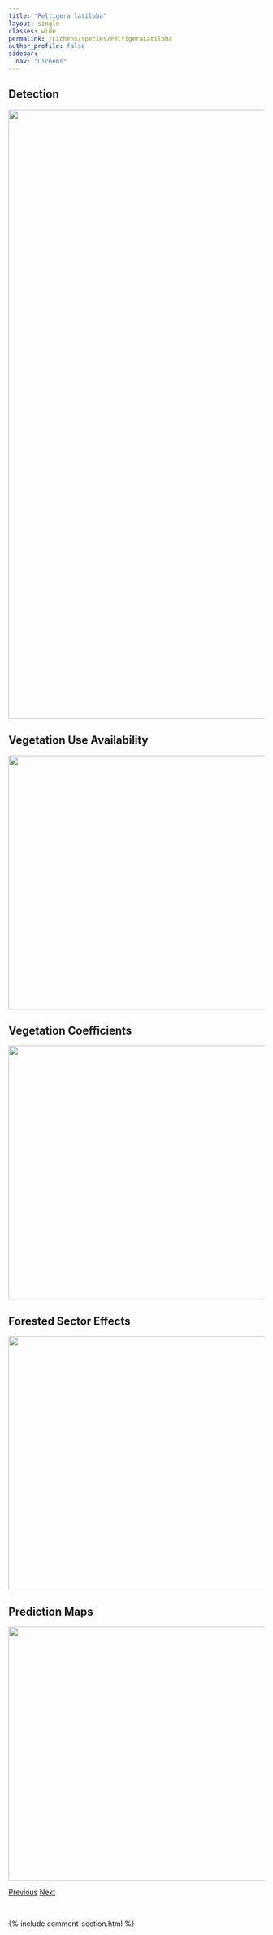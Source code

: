 ```yaml
---
title: "Peltigera latiloba"
layout: single
classes: wide
permalink: /Lichens/species/PeltigeraLatiloba
author_profile: false
sidebar:
  nav: "Lichens"
---
```


<h2>Detection</h2>

<a href="https://drive.google.com/uc?export=view&id=1iv8JzYcFJpFUNKBomBiXhjHMSZC2JpUB">
<img src="https://drive.google.com/uc?export=view&id=1iv8JzYcFJpFUNKBomBiXhjHMSZC2JpUB" height = "1200" width = "800">
</a>


<h2>Vegetation Use Availability</h2>

<a href="https://drive.google.com/uc?export=view&id=12wK7qvYh5xvgPk4rLiCfx1zxV9mwFiOT">
<img src="https://drive.google.com/uc?export=view&id=12wK7qvYh5xvgPk4rLiCfx1zxV9mwFiOT" height = "500" width = "1000">
</a>


<h2>Vegetation Coefficients</h2>

<a href="https://drive.google.com/uc?export=view&id=1ClK0Zi30YmtINun5pKzezV2nL19EAZAZ">
<img src="https://drive.google.com/uc?export=view&id=1ClK0Zi30YmtINun5pKzezV2nL19EAZAZ" height = "500" width = "1000">
</a>


<h2>Forested Sector Effects</h2>

<a href="https://drive.google.com/uc?export=view&id=1kFv4_BwZie0xmBtleCcLbSs9rImwyRIN">
<img src="https://drive.google.com/uc?export=view&id=1kFv4_BwZie0xmBtleCcLbSs9rImwyRIN" height = "500" width = "1000">
</a>


<h2>Prediction Maps</h2>

<a href="https://drive.google.com/uc?export=view&id=1UYsCOgzIjHyYnpbbmrlga1rNclf3rsMW">
<img src="https://drive.google.com/uc?export=view&id=1UYsCOgzIjHyYnpbbmrlga1rNclf3rsMW" height = "500" width = "1000">
</a>


<a href="/DevelopmentWebsite/Lichens/species/PeltigeraKristinssonii" class="pagination--pager" title="Peltigera kristinssonii">Previous</a> <a href="/DevelopmentWebsite/Lichens/species/PeltigeraLepidophora" class="pagination--pager" title="Peltigera lepidophora">Next</a>

<p>&nbsp;</p>

{% include comment-section.html %}
